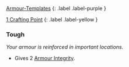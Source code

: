
[Armour-Templates](Game/Armour-Templates)
{: .label .label-purple }

[1 Crafting Point](Game/Designing-Weapons#Crafting%20Points)
{: .label .label-yellow }

### Tough
*Your armour is reinforced in important locations.*
* Gives 2 [Armour Integrity](Game/Core/Armour#Armour%20Integrity).